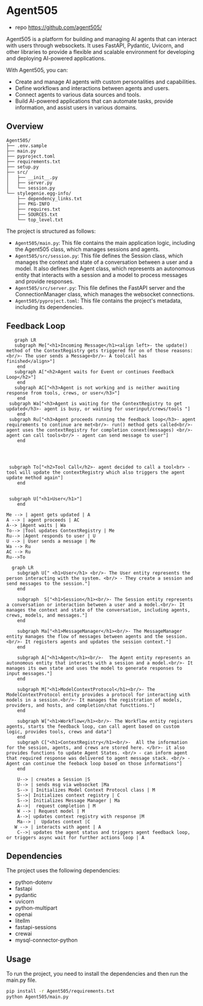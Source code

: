 # Agent505
- repo  https://github.com/agent505/

Agent505 is a platform for building and managing AI agents that can interact with users through websockets. It uses FastAPI, Pydantic, Uvicorn, and other libraries to provide a flexible and scalable environment for developing and deploying AI-powered applications.

With Agent505, you can:

- Create and manage AI agents with custom personalities and capabilities.
- Define workflows and interactions between agents and users.
- Connect agents to various data sources and tools.
- Build AI-powered applications that can automate tasks, provide information, and assist users in various domains.




## Overview
```
Agent505/
├── .env.sample
├── main.py
├── pyproject.toml
├── requirements.txt
├── setup.py
├── src/
│   ├── __init__.py
│   ├── server.py
│   └── session.py
└── stylegenie.egg-info/
    ├── dependency_links.txt
    ├── PKG-INFO
    ├── requires.txt
    ├── SOURCES.txt
    └── top_level.txt
```
The project is structured as follows:

- `Agent505/main.py`: This file contains the main application logic, including the Agent505 class, which manages sessions and agents.
- `Agent505/src/session.py`: This file defines the Session class, which manages the context and state of a conversation between a user and a model. It also defines the Agent class, which represents an autonomous entity that interacts with a session and a model to process messages and provide responses.
- `Agent505/src/server.py`: This file defines the FastAPI server and the ConnectionManager class, which manages the websocket connections.
- `Agent505/pyproject.toml`: This file contains the project's metadata, including its dependencies.

## Feedback Loop
```mermaid
   graph LR
   subgraph Me["<h1>Incoming Message</h1><align left>- the update() method of the ContextRegistry gets triggered for on of those reasons: <br/>- The user sends a Message<br/>- A toolcall has finished</align>"]
    end
   subgraph A["<h2>Agent waits for Event or continues Feedback Loop</h2>"]
    end
   subgraph AC["<h3>Agent is not working and is neither awaiting response from tools, crews, or user</h3>"]
    end
 subgraph Wa["<h3>Agent is waiting for the ContextRegistry to get updated</h3>- agent is busy, or waiting for userinput/crews/tools "]
    end
 subgraph Ru["<h3>Agent proceeds running the feedback loop</h3>- agent requirements to continue are met<br/>- run() method gets called<br/>- agent uses the contextRegistry for completion conext(messages) <br/>- agent can call tools<br/> - agent can send message to user"]
    end




 subgraph To["<h2>Tool Call</h2>- agent decided to call a tool<br> - tool will update the contextRegistry which also triggers the agent update method again"]
    end


 subgraph U["<h1>User</h1>"]
    end

Me --> | agent gets updated | A
A --> | agent proceeds | AC
A--> |Agent waits | Wa
To--> |Tool updates ContextRegistry | Me
Ru--> |Agent responds to user | U
U --> | User sends a message | Me
Wa --> Ru
AC --> Ru
Ru-->To
```

```mermaid
  graph LR
    subgraph U[" <h1>User</h1> <br/>- The User entity represents the person interacting with the system. <br/> - They create a session and send messages to the session."]
    end

    subgraph  S["<h1>Session</h1><br/>- The Session entity represents a conversation or interaction between a user and a model.<br/>- It manages the context and state of the conversation, including agents, crews, models, and messages."]
    end

    subgraph Ma["<h1>MessageManager</h1><br/>- The MessageManager entity manages the flow of messages between agents and the session.<br/>- It registers agents and updates the session context."]
    end

    subgraph A["<h1>Agent</h1><br/>-  The Agent entity represents an autonomous entity that interacts with a session and a model.<br/>- It manages its own state and uses the model to generate responses to input messages."]
    end

    subgraph M["<h1>ModelContextProtocol</h1><br/>- The ModelContextProtocol entity provides a protocol for interacting with models in a session.<br/>- It manages the registration of models, providers, and hosts, and completion/chat functtions."]
    end

    subgraph W["<h1>Workflow</h1><br/>- The Workflow entity registers agents, starts the feedback loop, can call agent based on custom logic, provides tools, crews and data"]
    end
    subgraph C["<h1>ContextRegistry</h1><br/>-  All the information for the session, agents, and crews are stored here. </br>- it also provides functions to update Agent States. <br/> - can inform agent that required response was delivered to agent message stack. <br/> - Agent can continue the feeback loop based on those informations"]
    end

    U--> | creates a Session |S
    U--> | sends msg via websocket |Ma
    S--> | Initializes Model Context Protocol class | M
    S-->| Initializes context registry | C
    S-->| Initializes Message Manager | Ma
    A-->|  request completion | M
    W --> | Request model | M   
    A-->| updates context registry with response |M
    Ma--> |  Updates context |C
   W --> | interacts with agent | A
    C-->| updates the agent status and triggers agent feedback loop, or triggers async wait for further actions loop | A

```




## Dependencies

The project uses the following dependencies:

- python-dotenv
- fastapi
- pydantic
- uvicorn
- python-multipart
- openai
- litellm
- fastapi-sessions
- crewai
- mysql-connector-python

## Usage

To run the project, you need to install the dependencies and then run the main.py file.

```bash
pip install -r Agent505/requirements.txt
python Agent505/main.py
